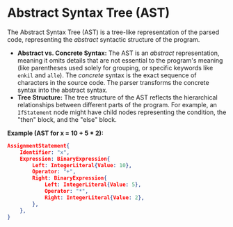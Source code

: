 #  Abstract Syntax Tree (AST)

The Abstract Syntax Tree (AST) is a tree-like representation of the parsed code, representing the *abstract* syntactic structure of the program.


* **Abstract vs. Concrete Syntax:** The AST is an *abstract* representation, meaning it omits details that are not essential to the program's meaning (like parentheses used solely for grouping, or specific keywords like `enkil` and `alle`). The *concrete* syntax is the exact sequence of characters in the source code. The parser transforms the concrete syntax into the abstract syntax.
* **Tree Structure:** The tree structure of the AST reflects the hierarchical relationships between different parts of the program. For example, an `IfStatement` node might have child nodes representing the condition, the "then" block, and the "else" block.



**Example (AST for x = 10 + 5 * 2):**

```json
AssignmentStatement{
    Identifier: "x",
    Expression: BinaryExpression{
        Left: IntegerLiteral{Value: 10},
        Operator: "+",
        Right: BinaryExpression{
            Left: IntegerLiteral{Value: 5},
            Operator: "*",
            Right: IntegerLiteral{Value: 2},
        },
    },
}
```